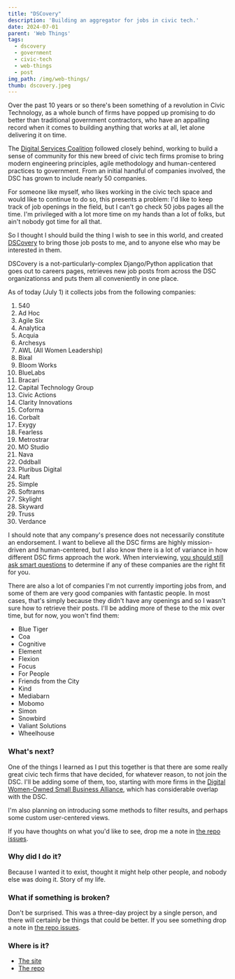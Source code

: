 ```yaml
---
title: "DSCovery"
description: 'Building an aggregator for jobs in civic tech.'
date: 2024-07-01
parent: 'Web Things'
tags:
  - dscovery
  - government
  - civic-tech
  - web-things
  - post
img_path: /img/web-things/
thumb: dscovery.jpeg
---
```


Over the past 10 years or so there's been something of a revolution in Civic Technology, as a whole bunch of firms have popped up promising to do better than traditional government contractors, who have an appalling record when it comes to building anything that works at all, let alone delivering it on time.

The [Digital Services Coalition](https://digitalservicescoalition.org) followed closely behind, working to build a sense of community for this new breed of civic tech firms promise to bring modern engineering principles, agile methodology and human-centered practices to government. From an initial handful of companies involved, the DSC has grown to include nearly 50 companies.

For someone like myself, who likes working in the civic tech space and would like to continue to do so, this presents a problem: I'd like to keep track of job openings in the field, but I can't go check 50 jobs pages all the time. I'm privileged with a lot more time on my hands than a lot of folks, but ain't nobody got time for all that.

So I thought I should build the thing I wish to see in this world, and created [DSCovery](https://dscovery.fly.dev) to bring those job posts to me, and to anyone else who may be interested in them.

DSCovery is a not-particularly-complex Django/Python application that goes out to careers pages, retrieves new job posts from across the DSC organizationss and puts them all conveniently in one place. 

As of today (July 1) it collects jobs from the following companies:

1. 540
1. Ad Hoc
1. Agile Six
1. Analytica
1. Acquia
1. Archesys
1. AWL (All Women Leadership)
1. Bixal
1. Bloom Works
1. BlueLabs
1. Bracari
1. Capital Technology Group
1. Civic Actions
1. Clarity Innovations
1. Coforma
1. Corbalt
1. Exygy
1. Fearless
1. Metrostrar
1. MO Studio
1. Nava
1. Oddball
1. Pluribus Digital
1. Raft
1. Simple
1. Softrams
1. Skylight
1. Skyward
1. Truss
1. Verdance

I should note that any company's presence does not necessarily constitute an endorsement. I want to believe all the DSC firms are highly mission-driven and human-centered, but I also know there is a lot of variance in how different DSC firms approach the work. When interviewing, [you should still ask smart questions](https://another.rodeo/employer-questions/) to determine if any of these companies are the right fit for you.

There are also a lot of companies I'm not currently importing jobs from, and some of them are very good companies with fantastic people. In most cases, that's simply because they didn't have any openings and so I wasn't sure how to retrieve their posts. I'll be adding more of these to the mix over time, but for now, you won't find them:

- Blue Tiger
- Coa 
- Cognitive
- Element
- Flexion 
- Focus 
- For People
- Friends from the City
- Kind 
- Mediabarn
- Mobomo
- Simon 
- Snowbird
- Valiant Solutions
- Wheelhouse

### What's next?
One of the things I learned as I put this together is that there are some really great civic tech firms that have decided, for whatever reason, to not join the DSC. I'll be adding some of them, too, starting with more firms in the [Digital Women-Owned Small Business Alliance](https://www.digitalwosballiance.org), which has considerable overlap with the DSC.

I'm also planning on introducing some methods to filter results, and perhaps some custom user-centered views. 

If you have thoughts on what you'd like to see, drop me a note in [the repo issues](https://github.com/tBaxter/dscovery/issues/).

### Why did I do it?

Because I wanted it to exist, thought it might help other people, and nobody else was doing it. Story of my life.

### What if something is broken?

Don't be surprised. This was a three-day project by a single person, and there will certainly be things that could be better. If you see something drop a note in [the repo issues](https://github.com/tBaxter/dscovery/issues/).

### Where is it?
- [The site](https://dscovery.fly.dev)
- [The repo](https://github.com/tBaxter/dscovery)
